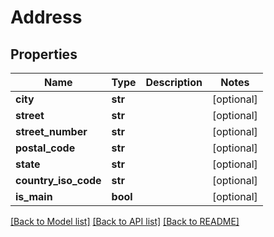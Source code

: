 # Address


## Properties
Name | Type | Description | Notes
------------ | ------------- | ------------- | -------------
**city** | **str** |  | [optional] 
**street** | **str** |  | [optional] 
**street_number** | **str** |  | [optional] 
**postal_code** | **str** |  | [optional] 
**state** | **str** |  | [optional] 
**country_iso_code** | **str** |  | [optional] 
**is_main** | **bool** |  | [optional] 

[[Back to Model list]](../README.md#documentation-for-models) [[Back to API list]](../README.md#documentation-for-api-endpoints) [[Back to README]](../README.md)


